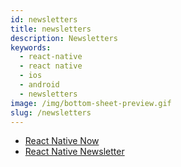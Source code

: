 ```yaml
---
id: newsletters
title: newsletters
description: Newsletters
keywords:
  - react-native
  - react native
  - ios
  - android
  - newsletters
image: /img/bottom-sheet-preview.gif
slug: /newsletters
---
```


- [React Native Now](https://reactnativenow.com)
- [React Native Newsletter](http://reactnative.cc)

